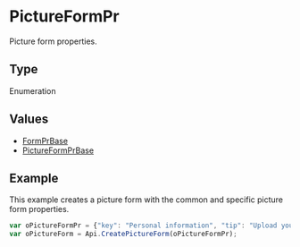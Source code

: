# PictureFormPr

Picture form properties.

## Type

Enumeration

## Values

- [FormPrBase](../../Enumeration/FormPrBase.md)
- [PictureFormPrBase](../../Enumeration/PictureFormPrBase.md)


## Example

This example creates a picture form with the common and specific picture form properties.

```javascript
var oPictureFormPr = {"key": "Personal information", "tip": "Upload your photo", "required": true, "placeholder": "Photo", "scaleFlag": "tooBig", "lockAspectRatio": true, "respectBorders": false, "shiftX": 50, "shiftY": 50};
var oPictureForm = Api.CreatePictureForm(oPictureFormPr);
```
